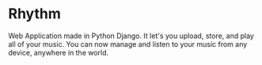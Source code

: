 # Rhythm
Web Application made in Python Django.
It let's you upload, store, and play all of your music. You can now manage and listen to your music from any device, anywhere in the world.

